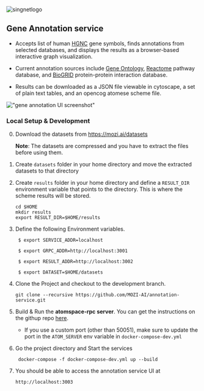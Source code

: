 [issue-template]: ../../issues/new?template=BUG_REPORT.md
[feature-template]: ../../issues/new?template=FEATURE_REQUEST.md

![singnetlogo](docs/assets/singnet-logo.jpg 'SingularityNET')

## Gene Annotation service

- Accepts list of human [HGNC](https://www.genenames.org/tools/search/#!/genes) gene symbols, finds annotations from selected databases, and displays the results as a browser-based interactive graph visualization.

- Current annotation sources include [Gene Ontology](http://geneontology.org), [Reactome](http://reactome.org) pathway database, and [BioGRID](http://thebiogrid.org) protein-protein interaction database.

- Results can be downloaded as a JSON file viewable in cytoscape, a set of plain text tables, and an opencog atomese scheme file.

!["gene annotation UI screenshot"](gene-annotation-screenshot.png?raw=true "gene annotation UI screenshot")

### Local Setup & Development

0. Download the datasets from https://mozi.ai/datasets


    **Note**: The datasets are compressed and you have to extract the files before using them.

1. Create `datasets` folder in your home directory and move the extracted datasets to that directory

2. Create `results` folder in your home directory and define a `RESULT_DIR` environment variable that points to the directory. This is where the scheme results will be stored. 

    ```
    cd $HOME
    mkdir results 
    export RESULT_DIR=$HOME/results
    ```

3. Define the following Environment variables.


        $ export SERVICE_ADDR=localhost

        $ export GRPC_ADDR=http://localhost:3001

        $ export RESULT_ADDR=http://localhost:3002
        
        $ export DATASET=$HOME/datasets


4. Clone the Project and checkout to the development branch.

    ```git clone --recursive https://github.com/MOZI-AI/annotation-service.git```

5. Build & Run the **atomspace-rpc server**. You can get the instructions on the githup repo [here](https://github.com/Habush/atomspace-rpc). 

    - If you use a custom port (other than 50051), make sure to update the port in the `ATOM_SERVER` env variable in `docker-compose-dev.yml`

6. Go the project directory and Start the services

        docker-compose -f docker-compose-dev.yml up --build

7.  You should be able to access the annotation service UI at

        http://localhost:3003